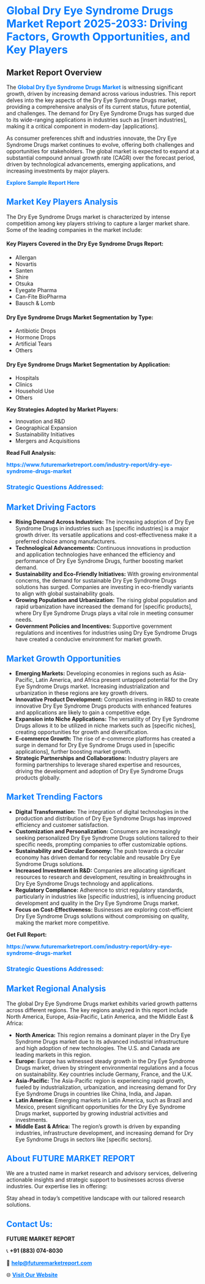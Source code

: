 <h1 style="color: #007BFF;">Global Dry Eye Syndrome Drugs Market Report 2025-2033: Driving Factors, Growth Opportunities, and Key Players</h1>

<section id="overview">
<h2>Market Report Overview</h2>
<p>The <a href="https://www.futuremarketreport.com/industry-report/dry-eye-syndrome-drugs-market" style="color: #007BFF; text-decoration: none;"><strong>Global Dry Eye Syndrome Drugs Market</strong></a> is witnessing significant growth, driven by increasing demand across various industries. This report delves into the key aspects of the Dry Eye Syndrome Drugs market, providing a comprehensive analysis of its current status, future potential, and challenges. The demand for Dry Eye Syndrome Drugs has surged due to its wide-ranging applications in industries such as [insert industries], making it a critical component in modern-day [applications].</p>
<p>As consumer preferences shift and industries innovate, the Dry Eye Syndrome Drugs market continues to evolve, offering both challenges and opportunities for stakeholders. The global market is expected to expand at a substantial compound annual growth rate (CAGR) over the forecast period, driven by technological advancements, emerging applications, and increasing investments by major players.</p>
</section>

<section id="overview">
<p><a href="https://www.futuremarketreport.com/request-sample/reportId=83801" style="color: #007BFF; text-decoration: none;"><strong>Explore Sample Report Here</strong></a></p>
</section>

<section id="key-players">
<h2 style="color: #007BFF;">Market Key Players Analysis</h2>
<p>The Dry Eye Syndrome Drugs market is characterized by intense competition among key players striving to capture a larger market share. Some of the leading companies in the market include:</p>
<h4>Key Players Covered in the Dry Eye Syndrome Drugs Report:</h4>
<ul><li>Allergan</li><li>Novartis</li><li>Santen</li><li>Shire</li><li>Otsuka</li><li>Eyegate Pharma</li><li>Can-Fite BioPharma</li><li>Bausch &amp; Lomb</li></ul>
<h4>Dry Eye Syndrome Drugs Market Segmentation by Type:</h4>
<ul><li>Antibiotic Drops</li><li>Hormone Drops</li><li>Artificial Tears</li><li>Others</li></ul>

<h4>Dry Eye Syndrome Drugs Market Segmentation by Application:</h4>
<ul><li>Hospitals</li><li>Clinics</li><li>Household Use</li><li>Others</li></ul>
<p><strong>Key Strategies Adopted by Market Players:</strong></p>
<ul>
<li>Innovation and R&D</li>
<li>Geographical Expansion</li>
<li>Sustainability Initiatives</li>
<li>Mergers and Acquisitions</li>
</ul>
</section>

<section>
<p><strong>Read Full Analysis: </strong></p><a href="https://www.futuremarketreport.com/industry-report/dry-eye-syndrome-drugs-market" style="color: #007BFF; text-decoration: none;"><strong>https://www.futuremarketreport.com/industry-report/dry-eye-syndrome-drugs-market</strong></a>
<h3 style="color: #007BFF;">Strategic Questions Addressed:</h3>
</section>

<section id="driving-factors">
<h2 style="color: #007BFF;">Market Driving Factors</h2>
<ul>
<li><strong>Rising Demand Across Industries:</strong> The increasing adoption of Dry Eye Syndrome Drugs in industries such as [specific industries] is a major growth driver. Its versatile applications and cost-effectiveness make it a preferred choice among manufacturers.</li>
<li><strong>Technological Advancements:</strong> Continuous innovations in production and application technologies have enhanced the efficiency and performance of Dry Eye Syndrome Drugs, further boosting market demand.</li>
<li><strong>Sustainability and Eco-Friendly Initiatives:</strong> With growing environmental concerns, the demand for sustainable Dry Eye Syndrome Drugs solutions has surged. Companies are investing in eco-friendly variants to align with global sustainability goals.</li>
<li><strong>Growing Population and Urbanization:</strong> The rising global population and rapid urbanization have increased the demand for [specific products], where Dry Eye Syndrome Drugs plays a vital role in meeting consumer needs.</li>
<li><strong>Government Policies and Incentives:</strong> Supportive government regulations and incentives for industries using Dry Eye Syndrome Drugs have created a conducive environment for market growth.</li>
</ul>
</section>

<section id="growth-opportunities">
<h2 style="color: #007BFF;">Market Growth Opportunities</h2>
<ul>
<li><strong>Emerging Markets:</strong> Developing economies in regions such as Asia-Pacific, Latin America, and Africa present untapped potential for the Dry Eye Syndrome Drugs market. Increasing industrialization and urbanization in these regions are key growth drivers.</li>
<li><strong>Innovative Product Development:</strong> Companies investing in R&D to create innovative Dry Eye Syndrome Drugs products with enhanced features and applications are likely to gain a competitive edge.</li>
<li><strong>Expansion into Niche Applications:</strong> The versatility of Dry Eye Syndrome Drugs allows it to be utilized in niche markets such as [specific niches], creating opportunities for growth and diversification.</li>
<li><strong>E-commerce Growth:</strong> The rise of e-commerce platforms has created a surge in demand for Dry Eye Syndrome Drugs used in [specific applications], further boosting market growth.</li>
<li><strong>Strategic Partnerships and Collaborations:</strong> Industry players are forming partnerships to leverage shared expertise and resources, driving the development and adoption of Dry Eye Syndrome Drugs products globally.</li>
</ul>
</section>

<section id="trending-factors">
<h2 style="color: #007BFF;">Market Trending Factors</h2>
<ul>
<li><strong>Digital Transformation:</strong> The integration of digital technologies in the production and distribution of Dry Eye Syndrome Drugs has improved efficiency and customer satisfaction.</li>
<li><strong>Customization and Personalization:</strong> Consumers are increasingly seeking personalized Dry Eye Syndrome Drugs solutions tailored to their specific needs, prompting companies to offer customizable options.</li>
<li><strong>Sustainability and Circular Economy:</strong> The push towards a circular economy has driven demand for recyclable and reusable Dry Eye Syndrome Drugs solutions.</li>
<li><strong>Increased Investment in R&D:</strong> Companies are allocating significant resources to research and development, resulting in breakthroughs in Dry Eye Syndrome Drugs technology and applications.</li>
<li><strong>Regulatory Compliance:</strong> Adherence to strict regulatory standards, particularly in industries like [specific industries], is influencing product development and quality in the Dry Eye Syndrome Drugs market.</li>
<li><strong>Focus on Cost-Effectiveness:</strong> Businesses are exploring cost-efficient Dry Eye Syndrome Drugs solutions without compromising on quality, making the market more competitive.</li>
</ul>
</section>

<section>
<p><strong>Get Full Report: </strong></p><a href="https://www.futuremarketreport.com/industry-report/dry-eye-syndrome-drugs-market" style="color: #007BFF; text-decoration: none;"><strong>https://www.futuremarketreport.com/industry-report/dry-eye-syndrome-drugs-market</strong></a>
<h3 style="color: #007BFF;">Strategic Questions Addressed:</h3>
</section>


<section id="regional-analysis">
<h2 style="color: #007BFF;">Market Regional Analysis</h2>
<p>The global Dry Eye Syndrome Drugs market exhibits varied growth patterns across different regions. The key regions analyzed in this report include North America, Europe, Asia-Pacific, Latin America, and the Middle East & Africa:</p>
<ul>
<li><strong>North America:</strong> This region remains a dominant player in the Dry Eye Syndrome Drugs market due to its advanced industrial infrastructure and high adoption of new technologies. The U.S. and Canada are leading markets in this region.</li>
<li><strong>Europe:</strong> Europe has witnessed steady growth in the Dry Eye Syndrome Drugs market, driven by stringent environmental regulations and a focus on sustainability. Key countries include Germany, France, and the U.K.</li>
<li><strong>Asia-Pacific:</strong> The Asia-Pacific region is experiencing rapid growth, fueled by industrialization, urbanization, and increasing demand for Dry Eye Syndrome Drugs in countries like China, India, and Japan.</li>
<li><strong>Latin America:</strong> Emerging markets in Latin America, such as Brazil and Mexico, present significant opportunities for the Dry Eye Syndrome Drugs market, supported by growing industrial activities and investments.</li>
<li><strong>Middle East & Africa:</strong> The region’s growth is driven by expanding industries, infrastructure development, and increasing demand for Dry Eye Syndrome Drugs in sectors like [specific sectors].</li>
</ul>
</section>

<footer>
<h2 style="color: #007BFF;">About FUTURE MARKET REPORT</h2>
<p>We are a trusted name in market research and advisory services, delivering actionable insights and strategic support to businesses across diverse industries. Our expertise lies in offering:</p>

<p>Stay ahead in today’s competitive landscape with our tailored research solutions.</p>

<h2 style="color: #007BFF;">Contact Us:</h2>
<p><strong>FUTURE MARKET REPORT</strong></p>
<p>📞 <strong>+91 (883) 074-8030</strong></p>
<p>📧 <strong><a href="mailto:help@futuremarketreport.com" style="color: #007BFF;">help@futuremarketreport.com</a></strong></p>
<p>🌐 <strong><a href="https://www.futuremarketreport.com/" style="color: #007BFF;">Visit Our Website</a></strong></p>
</footer>